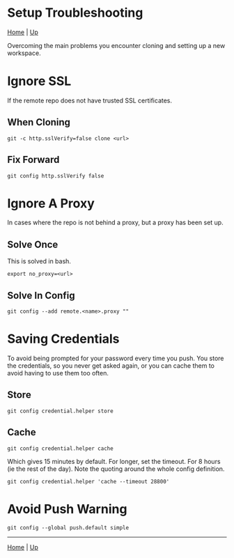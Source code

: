 # Setup Troubleshooting

[Home](../index) | [Up](git-index)

Overcoming the main problems you encounter cloning and setting up a new workspace.

# Ignore SSL
If the remote repo does not have trusted SSL certificates.
## When Cloning
```
git -c http.sslVerify=false clone <url>
```

## Fix Forward
```
git config http.sslVerify false
```
# Ignore A Proxy
In cases where the repo is not behind a proxy, but a proxy has been set up.

## Solve Once
This is solved in bash.
```
export no_proxy=<url>
```

## Solve In Config
```
git config --add remote.<name>.proxy ""
```

# Saving Credentials
To avoid being prompted for your password every time you push. You store the credentials, so you never get asked again, or you can cache them to avoid having to use them too often.

## Store
```
git config credential.helper store
```

## Cache
```
git config credential.helper cache
```
Which gives 15 minutes by default. For longer, set the timeout. For 8 hours (ie the rest of the day). Note the quoting around the whole config definition.
```
git config credential.helper 'cache --timeout 28800'
```

# Avoid Push Warning
```
git config --global push.default simple
```
---
[Home](../index) | [Up](git-index)
